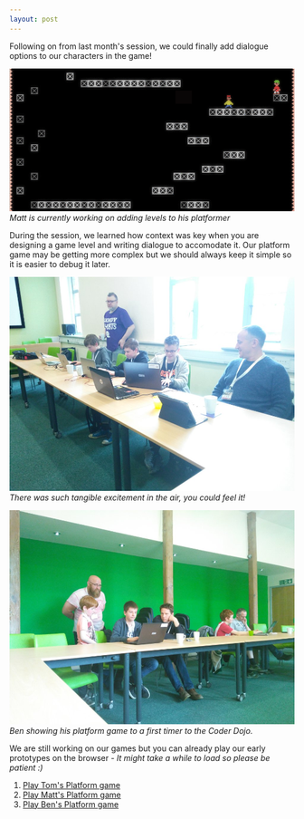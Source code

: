 ```yaml
---
layout: post
---
```

Following on from last month's session, we could finally add dialogue options to our characters in the game!

![mattplatform](/assets/2017-05-06-game.gif)
*Matt is currently working on adding levels to his platformer*

During the session, we learned how context was key when you are designing a game level and writing dialogue to accomodate it. Our platform game may be getting more complex but we should always keep it simple so it is easier to debug it later.


![session1](/assets/2017-05-06-session1.jpg)
*There was such tangible excitement in the air, you could feel it!*

![session2](/assets/2017-05-06-session2.jpg)
*Ben showing his platform game to a first timer to the Coder Dojo.*


We are still working on our games but you can already play our early prototypes on the browser - _It might take a while to load so please be patient :)_

1. [Play Tom's Platform game](https://xriss.github.io/fun64/run/?url=https%3A%2F%2Fraw.githubusercontent.com%2Fbradford-coderdojo%2Fbltm%2Fmaster%2Fteam%2Ftom%2Fplatchat.fun.lua)
2. [Play Matt's Platform game](https://xriss.github.io/fun64/run/?url=https%3A%2F%2Fraw.githubusercontent.com%2Fbradford-coderdojo%2Fbltm%2Fmaster%2Fteam%2Fmatt%2Fplatchat.fun.lua)
3. [Play Ben's Platform game](https://xriss.github.io/fun64/run/?url=https%3A%2F%2Fraw.githubusercontent.com%2Fbradford-coderdojo%2Fbltm%2Fmaster%2Fteam%2FBen%2FPlatformer.lua)



